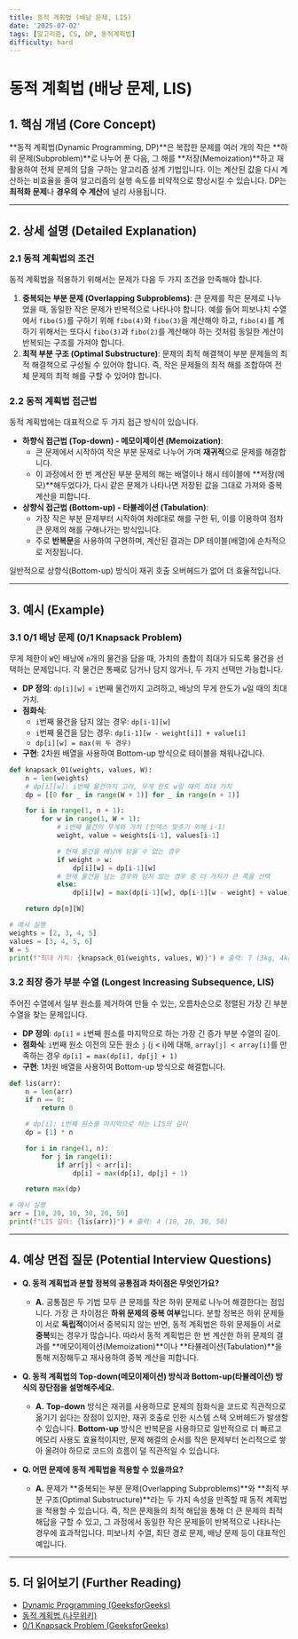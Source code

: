 ```yaml
---
title: 동적 계획법 (배낭 문제, LIS)
date: '2025-07-02'
tags: [알고리즘, CS, DP, 동적계획법]
difficulty: hard
---
```


# 동적 계획법 (배낭 문제, LIS)

## 1. 핵심 개념 (Core Concept)

\*\*동적 계획법(Dynamic Programming, DP)\*\*은 복잡한 문제를 여러 개의 작은 \*\*하위 문제(Subproblem)\*\*로 나누어 푼 다음, 그 해를 \*\*저장(Memoization)\*\*하고 재활용하여 전체 문제의 답을 구하는 알고리즘 설계 기법입니다. 이는 계산된 값을 다시 계산하는 비효율을 줄여 알고리즘의 실행 속도를 비약적으로 향상시킬 수 있습니다. DP는 **최적화 문제**나 **경우의 수 계산**에 널리 사용됩니다.

______________________________________________________________________

## 2. 상세 설명 (Detailed Explanation)

### 2.1 동적 계획법의 조건

동적 계획법을 적용하기 위해서는 문제가 다음 두 가지 조건을 만족해야 합니다.

1. **중복되는 부분 문제 (Overlapping Subproblems)**: 큰 문제를 작은 문제로 나누었을 때, 동일한 작은 문제가 반복적으로 나타나야 합니다. 예를 들어 피보나치 수열에서 `fibo(5)`를 구하기 위해 `fibo(4)`와 `fibo(3)`을 계산해야 하고, `fibo(4)`를 계  하기 위해서는 또다시 `fibo(3)`과 `fibo(2)`를 계산해야 하는 것처럼 동일한 계산이 반복되는 구조를 가져야 합니다.
1. **최적 부분 구조 (Optimal Substructure)**: 문제의 최적 해결책이 부분 문제들의 최적 해결책으로 구성될 수 있어야 합니다. 즉, 작은 문제들의 최적 해를 조합하여 전체 문제의 최적 해를 구할 수 있어야 합니다.

### 2.2 동적 계획법 접근법

동적 계획법에는 대표적으로 두 가지 접근 방식이 있습니다.

- **하향식 접근법 (Top-down) - 메모이제이션 (Memoization)**:
  - 큰 문제에서 시작하여 작은 부분 문제로 나누어 가며 **재귀적**으로 문제를 해결합니다.
  - 이 과정에서 한 번 계산된 부분 문제의 해는 배열이나 해시 테이블에 \*\*저장(메모)\*\*해두었다가, 다시 같은 문제가 나타나면 저장된 값을 그대로 가져와 중복 계산을 피합니다.
- **상향식 접근법 (Bottom-up) - 타뷸레이션 (Tabulation)**:
  - 가장 작은 부분 문제부터 시작하여 차례대로 해를 구한 뒤, 이를 이용하여 점차 큰 문제의 해를 구해나가는 방식입니다.
  - 주로 **반복문**을 사용하여 구현하며, 계산된 결과는 DP 테이블(배열)에 순차적으로 저장됩니다.

일반적으로 상향식(Bottom-up) 방식이 재귀 호출 오버헤드가 없어 더 효율적입니다.

______________________________________________________________________

## 3. 예시 (Example)

### 3.1 0/1 배낭 문제 (0/1 Knapsack Problem)

무게 제한이 `W`인 배낭에 `n`개의 물건을 담을 때, 가치의 총합이 최대가 되도록 물건을 선택하는 문제입니다. 각 물건은 통째로 담거나 담지 않거나, 두 가지 선택만 가능합니다.

- **DP 정의**: `dp[i][w]` = `i`번째 물건까지 고려하고, 배낭의 무게 한도가 `w`일 때의 최대 가치.
- **점화식**:
  - `i`번째 물건을 담지 않는 경우: `dp[i-1][w]`
  - `i`번째 물건을 담는 경우: `dp[i-1][w - weight[i]] + value[i]`
  - `dp[i][w] = max(위 두 경우)`
- **구현**: 2차원 배열을 사용하여 Bottom-up 방식으로 테이블을 채워나갑니다.

```python
def knapsack_01(weights, values, W):
    n = len(weights)
    # dp[i][w]: i번째 물건까지 고려, 무게 한도 w일 때의 최대 가치
    dp = [[0 for _ in range(W + 1)] for _ in range(n + 1)]

    for i in range(1, n + 1):
        for w in range(1, W + 1):
            # i번째 물건의 무게와 가치 (인덱스 맞추기 위해 i-1)
            weight, value = weights[i-1], values[i-1]

            # 현재 물건을 배낭에 담을 수 없는 경우
            if weight > w:
                dp[i][w] = dp[i-1][w]
            # 현재 물건을 담는 경우와 담지 않는 경우 중 더 가치가 큰 쪽을 선택
            else:
                dp[i][w] = max(dp[i-1][w], dp[i-1][w - weight] + value)

    return dp[n][W]

# 예시 실행
weights = [2, 3, 4, 5]
values = [3, 4, 5, 6]
W = 5
print(f"최대 가치: {knapsack_01(weights, values, W)}") # 출력: 7 (3kg, 4kg 물건)
```

### 3.2 최장 증가 부분 수열 (Longest Increasing Subsequence, LIS)

주어진 수열에서 일부 원소를 제거하여 만들 수 있는, 오름차순으로 정렬된 가장 긴 부분 수열을 찾는 문제입니다.

- **DP 정의**: `dp[i]` = `i`번째 원소를 마지막으로 하는 가장 긴 증가 부분 수열의 길이.
- **점화식**: `i`번째 원소 이전의 모든 원소 `j` (j \< i)에 대해, `array[j] < array[i]`를 만족하는 경우 `dp[i] = max(dp[i], dp[j] + 1)`
- **구현**: 1차원 배열을 사용하여 Bottom-up 방식으로 해결합니다.

```python
def lis(arr):
    n = len(arr)
    if n == 0:
        return 0

    # dp[i]: i번째 원소를 마지막으로 하는 LIS의 길이
    dp = [1] * n

    for i in range(1, n):
        for j in range(i):
            if arr[j] < arr[i]:
                dp[i] = max(dp[i], dp[j] + 1)

    return max(dp)

# 예시 실행
arr = [10, 20, 10, 30, 20, 50]
print(f"LIS 길이: {lis(arr)}") # 출력: 4 (10, 20, 30, 50)
```

______________________________________________________________________

## 4. 예상 면접 질문 (Potential Interview Questions)

- **Q. 동적 계획법과 분할 정복의 공통점과 차이점은 무엇인가요?**

  - **A.** 공통점은 두 기법 모두 큰 문제를 작은 하위 문제로 나누어 해결한다는 점입니다. 가장 큰 차이점은 **하위 문제의 중복 여부**입니다. 분할 정복은 하위 문제들이 서로 **독립적**이어서 중복되지 않는 반면, 동적 계획법은 하위 문제들이 서로 **중복**되는 경우가 많습니다. 따라서 동적 계획법은 한 번 계산한 하위 문제의 결과를 \*\*메모이제이션(Memoization)\*\*이나 \*\*타뷸레이션(Tabulation)\*\*을 통해 저장해두고 재사용하여 중복 계산을 피합니다.

- **Q. 동적 계획법의 Top-down(메모이제이션) 방식과 Bottom-up(타뷸레이션) 방식의 장단점을 설명해주세요.**

  - **A.** **Top-down** 방식은 재귀를 사용하므로 문제의 점화식을 코드로 직관적으로 옮기기 쉽다는 장점이 있지만, 재귀 호출로 인한 시스템 스택 오버헤드가 발생할 수 있습니다. **Bottom-up** 방식은 반복문을 사용하므로 일반적으로 더 빠르고 메모리 사용도 효율적이지만, 문제 해결의 순서를 작은 문제부터 논리적으로 쌓아 올려야 하므로 코드의 흐름이 덜 직관적일 수 있습니다.

- **Q. 어떤 문제에 동적 계획법을 적용할 수 있을까요?**

  - **A.** 문제가 \*\*중복되는 부분 문제(Overlapping Subproblems)\*\*와 \*\*최적 부분 구조(Optimal Substructure)\*\*라는 두 가지 속성을 만족할 때 동적 계획법을 적용할 수 있습니다. 즉, 작은 문제들의 최적 해답을 통해 더 큰 문제의 최적 해답을 구할 수 있고, 그 과정에서 동일한 작은 문제들이 반복적으로 나타나는 경우에 효과적입니다. 피보나치 수열, 최단 경로 문제, 배낭 문제 등이 대표적인 예입니다.

______________________________________________________________________

## 5. 더 읽어보기 (Further Reading)

- [Dynamic Programming (GeeksforGeeks)](https://www.geeksforgeeks.org/dynamic-programming/)
- [동적 계획법 (나무위키)](https://namu.wiki/w/%EB%8F%99%EC%A0%81%20%EA%B3%84%ED%9A%8D%EB%B2%95)
- [0/1 Knapsack Problem (GeeksforGeeks)](https://www.geeksforgeeks.org/0-1-knapsack-problem-dp-10/)
